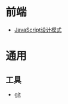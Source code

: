 # 前端
- [JavaScript设计模式](./frontend/javascript/design_pattern.md)


# 通用

## 工具
- [git](./common/tools/git.md)